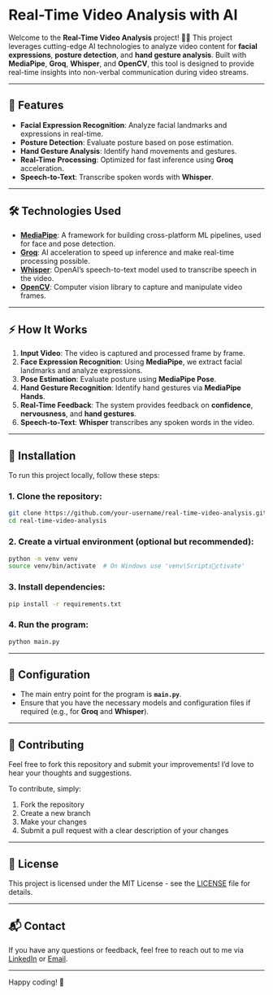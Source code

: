 
# Real-Time Video Analysis with AI

Welcome to the **Real-Time Video Analysis** project! 🎥🤖 This project leverages cutting-edge AI technologies to analyze video content for **facial expressions**, **posture detection**, and **hand gesture analysis**. Built with **MediaPipe**, **Groq**, **Whisper**, and **OpenCV**, this tool is designed to provide real-time insights into non-verbal communication during video streams.

---

## 🚀 Features

- **Facial Expression Recognition**: Analyze facial landmarks and expressions in real-time.
- **Posture Detection**: Evaluate posture based on pose estimation.
- **Hand Gesture Analysis**: Identify hand movements and gestures.
- **Real-Time Processing**: Optimized for fast inference using **Groq** acceleration.
- **Speech-to-Text**: Transcribe spoken words with **Whisper**.

---

## 🛠️ Technologies Used

- **[MediaPipe](https://mediapipe.dev/)**: A framework for building cross-platform ML pipelines, used for face and pose detection.
- **[Groq](https://groq.com/)**: AI acceleration to speed up inference and make real-time processing possible.
- **[Whisper](https://github.com/openai/whisper)**: OpenAI’s speech-to-text model used to transcribe speech in the video.
- **[OpenCV](https://opencv.org/)**: Computer vision library to capture and manipulate video frames.

---

## ⚡ How It Works

1. **Input Video**: The video is captured and processed frame by frame.
2. **Face Expression Recognition**: Using **MediaPipe**, we extract facial landmarks and analyze expressions.
3. **Pose Estimation**: Evaluate posture using **MediaPipe Pose**.
4. **Hand Gesture Recognition**: Identify hand gestures via **MediaPipe Hands**.
5. **Real-Time Feedback**: The system provides feedback on **confidence**, **nervousness**, and **hand gestures**.
6. **Speech-to-Text**: **Whisper** transcribes any spoken words in the video.

---

## 📝 Installation

To run this project locally, follow these steps:

### 1. Clone the repository:

```bash
git clone https://github.com/your-username/real-time-video-analysis.git
cd real-time-video-analysis
```

### 2. Create a virtual environment (optional but recommended):

```bash
python -m venv venv
source venv/bin/activate  # On Windows use 'venv\Scriptsctivate'
```

### 3. Install dependencies:

```bash
pip install -r requirements.txt
```

### 4. Run the program:

```bash
python main.py
```

---

## 🔧 Configuration

- The main entry point for the program is **`main.py`**.
- Ensure that you have the necessary models and configuration files if required (e.g., for **Groq** and **Whisper**).

---

## 🧠 Contributing

Feel free to fork this repository and submit your improvements! I’d love to hear your thoughts and suggestions. 

To contribute, simply:

1. Fork the repository
2. Create a new branch
3. Make your changes
4. Submit a pull request with a clear description of your changes

---

## 📜 License

This project is licensed under the MIT License - see the [LICENSE](LICENSE) file for details.

---

## 📬 Contact

If you have any questions or feedback, feel free to reach out to me via [LinkedIn](https://www.linkedin.com/in/yourprofile) or [Email](mailto:youremail@example.com).

---

Happy coding! 🚀
